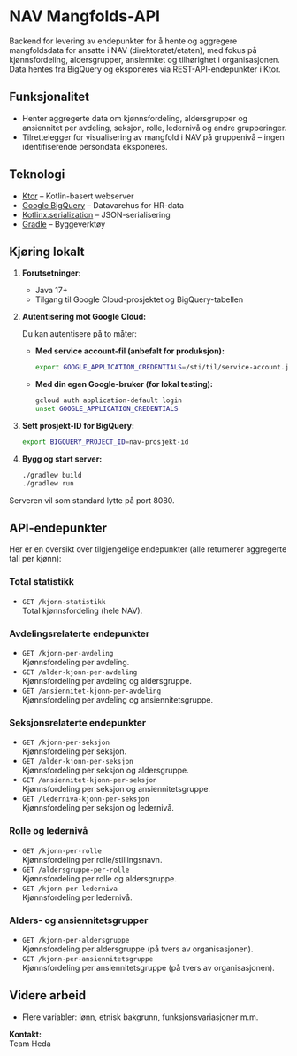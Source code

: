 # NAV Mangfolds-API

Backend for levering av endepunkter for å hente og aggregere mangfoldsdata for ansatte i NAV (direktoratet/etaten), med fokus på kjønnsfordeling, aldersgrupper, ansiennitet og tilhørighet i organisasjonen. Data hentes fra BigQuery og eksponeres via REST-API-endepunkter i Ktor.

## Funksjonalitet
- Henter aggregerte data om kjønnsfordeling, aldersgrupper og ansiennitet per avdeling, seksjon, rolle, ledernivå og andre grupperinger.
- Tilrettelegger for visualisering av mangfold i NAV på gruppenivå – ingen identifiserende persondata eksponeres.

## Teknologi
- [Ktor](https://ktor.io/) – Kotlin-basert webserver
- [Google BigQuery](https://cloud.google.com/bigquery) – Datavarehus for HR-data
- [Kotlinx.serialization](https://github.com/Kotlin/kotlinx.serialization) – JSON-serialisering
- [Gradle](https://gradle.org/) – Byggeverktøy

## Kjøring lokalt

1. **Forutsetninger:**
    - Java 17+
    - Tilgang til Google Cloud-prosjektet og BigQuery-tabellen

2. **Autentisering mot Google Cloud:**

   Du kan autentisere på to måter:

   - **Med service account-fil (anbefalt for produksjon):**
     ```bash
     export GOOGLE_APPLICATION_CREDENTIALS=/sti/til/service-account.json
     ```
   - **Med din egen Google-bruker (for lokal testing):**
     ```bash
     gcloud auth application-default login
     unset GOOGLE_APPLICATION_CREDENTIALS
     ```

3. **Sett prosjekt-ID for BigQuery:**
   ```bash
   export BIGQUERY_PROJECT_ID=nav-prosjekt-id
   ```

4. **Bygg og start server:**
   ```bash
   ./gradlew build
   ./gradlew run
   ```

Serveren vil som standard lytte på port 8080.

## API-endepunkter

Her er en oversikt over tilgjengelige endepunkter (alle returnerer aggregerte tall per kjønn):

### Total statistikk
- `GET /kjonn-statistikk`  
  Total kjønnsfordeling (hele NAV).

### Avdelingsrelaterte endepunkter
- `GET /kjonn-per-avdeling`  
  Kjønnsfordeling per avdeling.
- `GET /alder-kjonn-per-avdeling`  
  Kjønnsfordeling per avdeling og aldersgruppe.
- `GET /ansiennitet-kjonn-per-avdeling`  
  Kjønnsfordeling per avdeling og ansiennitetsgruppe.

### Seksjonsrelaterte endepunkter
- `GET /kjonn-per-seksjon`  
  Kjønnsfordeling per seksjon.
- `GET /alder-kjonn-per-seksjon`  
  Kjønnsfordeling per seksjon og aldersgruppe.
- `GET /ansiennitet-kjonn-per-seksjon`  
  Kjønnsfordeling per seksjon og ansiennitetsgruppe.
- `GET /lederniva-kjonn-per-seksjon`  
  Kjønnsfordeling per seksjon og ledernivå.

### Rolle og ledernivå
- `GET /kjonn-per-rolle`  
  Kjønnsfordeling per rolle/stillingsnavn.
- `GET /aldersgruppe-per-rolle`  
  Kjønnsfordeling per rolle og aldersgruppe.
- `GET /kjonn-per-lederniva`  
  Kjønnsfordeling per ledernivå.

### Alders- og ansiennitetsgrupper
- `GET /kjonn-per-aldersgruppe`  
  Kjønnsfordeling per aldersgruppe (på tvers av organisasjonen).
- `GET /kjonn-per-ansiennitetsgruppe`  
  Kjønnsfordeling per ansiennitetsgruppe (på tvers av organisasjonen).

## Videre arbeid
- Flere variabler: lønn, etnisk bakgrunn, funksjonsvariasjoner m.m.

**Kontakt:**  
Team Heda


